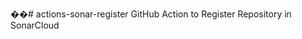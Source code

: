 ��#   a c t i o n s - s o n a r - r e g i s t e r 
 
 G i t H u b   A c t i o n   t o   R e g i s t e r   R e p o s i t o r y   i n   S o n a r C l o u d 
 
